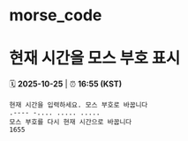 # morse_code
# 현재 시간을 모스 부호 표시
<!-- MORSE_TIME_START -->
🗓️ **2025-10-25** | ⏰ **16:55 (KST)**

```
현재 시간을 입력하세요. 모스 부호로 바꿉니다
.---- -.... ..... .....
모스 부호를 다시 현재 시간으로 바꿉니다
1655
```
<!-- MORSE_TIME_END -->
